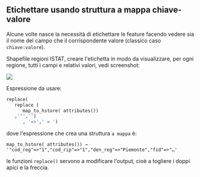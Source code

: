 ## Etichettare usando struttura a mappa chiave-valore

Alcune volte nasce la necessità di etichettare le feature facendo vedere sia il nome del campo che il corrispondente valore (classico caso `chiave:valore`).

Shapefile regioni ISTAT, creare l'etichetta in modo da visualizzare, per ogni regione, tutti i campi e relativi valori, vedi screenshot:

![](./img/../../../img/esempi/etichetta_chiave_valore/img_01.png)

Espressione da usare:

```python
replace(
   replace (
      map_to_hstore( attributes())
   ,'"','')
      , '=>',' = ')
```

dove l'espressione che crea una struttura `a mappa` è:

```
map_to_hstore( attributes()) → '"cod_reg"=>"1","cod_rip"=>"1","den_reg"=>"Piemonte","fid"=>"…'
```

le funzioni `replace()` servono a modificare l'output, cioè a togliere i doppi apici e la freccia.



